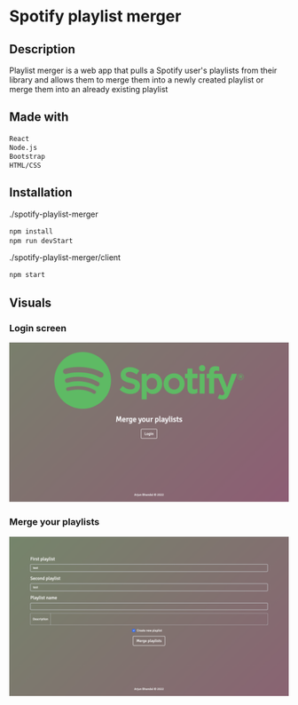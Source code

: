 # Spotify playlist merger

## Description

Playlist merger is a web app that pulls a Spotify user's playlists from their library and allows them to merge them into a newly created playlist or merge them into an already existing playlist

## Made with

```
React
Node.js
Bootstrap
HTML/CSS
```

## Installation

./spotify-playlist-merger
```bash
npm install
npm run devStart
```

./spotify-playlist-merger/client
```bash
npm start
```

## Visuals

### Login screen

![Alt text](/images/login.png "login screen")

### Merge your playlists

![Alt text](/images/create.png "merge your playlists")
